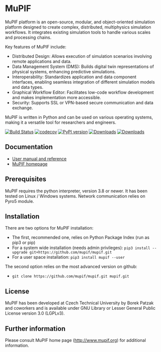 # MuPIF

MuPIF platform is an open-source, modular, and object-oriented simulation platform designed to create complex, distributed, multiphysics simulation workflows. It integrates existing simulation tools to handle various scales and processing chains.

Key features of MuPIF include:

* Distributed Design: Allows execution of simulation scenarios involving remote applications and data.
* Data Management System (DMS): Builds digital twin representations of physical systems, enhancing predictive simulations.
* Interoperability: Standardizes application and data component interfaces, enabling seamless integration of different simulation models and data types.
* Graphical Workflow Editor: Facilitates low-code workflow development and makes implementation more accessible.
* Security: Supports SSL or VPN-based secure communication and data exchange.

MuPIF is written in Python and can be used on various operating systems, making it a versatile tool for researchers and engineers.
 
[![Build Status](https://travis-ci.org/mupif/mupif.svg?branch=master)](https://travis-ci.org/mupif/mupif)
[![codecov](https://codecov.io/gh/mupif/mupif/branch/master/graph/badge.svg)](https://codecov.io/gh/mupif/mupif)
[![PyPI version](https://badge.fury.io/py/mupif.svg)](https://badge.fury.io/py/mupif)
[![Downloads](https://pepy.tech/badge/mupif)](https://pepy.tech/project/mupif)
[![Downloads](https://pepy.tech/badge/mupif/month)](https://pepy.tech/project/mupif)

## Documentation
* [User manual and reference](https://mupif.readthedocs.io/en/latest)
* [MuPIF homepage](http://www.mupif.org)

## Prerequisites
MuPIF requires the python interpreter, version 3.8 or newer. It has been tested on Linux / Windows systems. Network communication relies on Pyro5 module.

## Installation

There are two options for MuPIF installation:
* The first, recommended one, relies on Python Package Index (run as pip3 or pip) 
* For a system wide installation (needs admin privileges): `pip3 install --upgrade git+https://github.com/mupif/mupif.git`
* For a user space installation: `pip3 install mupif --user`

The second option relies on the most advanced version on github:
* ```git clone https://github.com/mupif/mupif.git mupif.git```

## License
MuPIF has been developed at Czech Technical University by Borek Patzak and coworkers and is available under GNU Library or Lesser General Public License version 3.0 (LGPLv3).

## Further information
Please consult MuPIF home page (http://www.mupif.org) for additional information.
